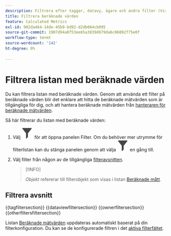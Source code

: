 ```yaml
---
description: Filtrera efter taggar, datavy, ägare och andra filter (Visa alla, Min, Delas med mig, Favoriter och Godkänd).
title: Filtrera beräknade värden
feature: Calculated Metrics
exl-id: 902da464-14de-45b9-bd92-d2db064cb095
source-git-commit: 1907d94a0f53ee65a3839d879da6c06092f75e0f
workflow-type: tm+mt
source-wordcount: '142'
ht-degree: 0%

---
```


# Filtrera listan med beräknade värden

Du kan filtrera listan med beräknade värden. Genom att använda ett filter på beräknade värden blir det enklare att hitta de beräknade mätvärden som är tillgängliga för dig, och att hantera beräknade mätvärden från [hanteraren för beräknade mätvärden](cm-manager.md).


Så här filtrerar du listan med beräknade värden:

1. Välj ![Filter](/help/assets/icons/Filter.svg) för att öppna panelen Filter. Om du behöver mer utrymme för filterlistan kan du stänga panelen genom att välja ![Filter](/help/assets/icons/Filter.svg) en gång till.
1. Välj filter från någon av de tillgängliga [filteravsnitten](#filter-sections).

   >[!INFO]
   >
   >*Objekt* refererar till filterobjekt som visas i listan [Beräknade mått](cm-manager.md#filters-list).
   > 

## Filtrera avsnitt

{{tagfiltersection}}
{{dataviewfiltersection}}
{{ownerfiltersection}}
{{otherfiltersfiltersection}}


Listan [Beräknade mätvärden](cm-manager.md#filters-list) uppdateras automatiskt baserat på din filterkonfiguration. Du kan se de konfigurerade filtren i det [aktiva filterfältet](cm-manager.md#active-filter-bar).

